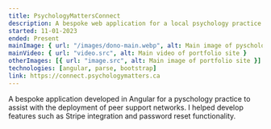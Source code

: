 ```yaml
---
title: PsychologyMattersConnect
description: A bespoke web application for a local psychology practice
started: 11-01-2023
ended: Present
mainImage: { url: "/images/dono-main.webp", alt: Main image of pyschologymattersconnect site }
mainVideo: { url: "video.src", alt: Main video of portfolio site }
otherImages: [{ url: "image.src", alt: Main image of portfolio site }]
technologies: [angular, parse, bootstrap]
link: https://connect.psychologymatters.ca
---
```


A bespoke application developed in Angular for a pyschology practice to assist
with the deployment of peer support networks. I helped develop features such as
Stripe integration and password reset functionality.
